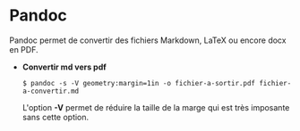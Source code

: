 # Pandoc

Pandoc permet de convertir des fichiers Markdown, LaTeX ou encore docx en PDF.

* **Convertir md vers pdf**
	```
	$ pandoc -s -V geometry:margin=1in -o fichier-a-sortir.pdf fichier-a-convertir.md
	```
	L'option **-V** permet de réduire la taille de la marge qui est très imposante sans cette option.